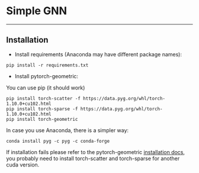 # Simple GNN

***

## Installation

* Install requirements (Anaconda may have different package names):

```commandline
pip install -r requirements.txt
```

* Install pytorch-geometric:

You can use pip (it should work)

```commandline
pip install torch-scatter -f https://data.pyg.org/whl/torch-1.10.0+cu102.html
pip install torch-sparse -f https://data.pyg.org/whl/torch-1.10.0+cu102.html
pip install torch-geometric
```

In case you use Anaconda, there is a simpler way:

```commandline
conda install pyg -c pyg -c conda-forge
```

If installation fails please refer to the pytorch-geometric [installation docs](https://pytorch-geometric.readthedocs.io/en/latest/notes/installation.html), you probably need to install torch-scatter and torch-sparse for another cuda version.
